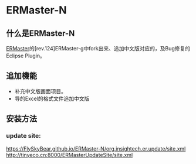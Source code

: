 # ERMaster-N

## 什么是ERMaster-N

[ERMaster](http://ermaster.sourceforge.net/index_ja.html)的[rev.124]ERMaster-g中fork出来、追加中文版对应的，及Bug修复的Eclipse Plugin。

## 追加機能

- 补充中文版画面项目。  
- 导的Excel的格式文件追加中文版

## 安装方法

### update site:
https://FlySkyBear.github.io/ERMaster-N/org.insightech.er.update/site.xml
http://tinyeco.cn:8000/ERMasterUpdateSite/site.xml

